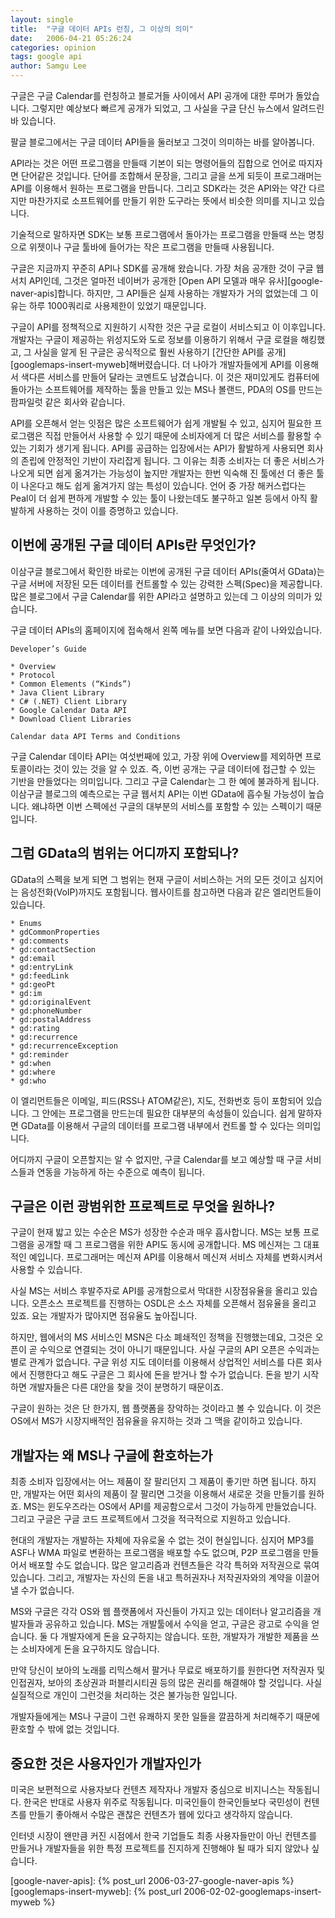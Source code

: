 ```yaml
---
layout: single
title:  "구글 데이터 APIs 런칭, 그 이상의 의미"
date:   2006-04-21 05:26:24
categories: opinion
tags: google api
author: Samgu Lee
---
```

구글은 구글 Calendar를 런칭하고 블로거들 사이에서 API 공개에 대한 루머가 돌았습니다. 그렇지만 예상보다 빠르게 공개가 되었고, 그 사실을 구글 단신 뉴스에서 알려드린바 있습니다.

팔글 블로그에서는 구글 데이터 API들을 둘러보고 그것이 의미하는 바를 알아봅니다.

API라는 것은 어떤 프로그램을 만들때 기본이 되는 명령어들의 집합으로 언어로 따지자면 단어같은 것입니다. 단어를 조합해서 문장을, 그리고 글을 쓰게 되듯이 프로그래머는 API를 이용해서 원하는 프로그램을 만듭니다. 그리고 SDK라는 것은 API와는 약간 다르지만 마찬가지로 소프트웨어를 만들기 위한 도구라는 뜻에서 비슷한 의미를 지니고 있습니다.

기술적으로 말하자면 SDK는 보통 프로그램에서 돌아가는 프로그램을 만들때 쓰는 명칭으로 위젯이나 구글 툴바에 들어가는 작은 프로그램을 만들때 사용됩니다.

구글은 지금까지 꾸준히 API나 SDK를 공개해 왔습니다. 가장 처음 공개한 것이 구글 웹서치 API인데, 그것은 얼마전 네이버가 공개한 [Open API 모델과 매우 유사][google-naver-apis]합니다. 하지만, 그 API들은 실제 사용하는 개발자가 거의 없었는데 그 이유는 하루 1000쿼리로 사용제한이 있었기 때문입니다.

구글이 API를 정책적으로 지원하기 시작한 것은 구글 로컬이 서비스되고 이 이후입니다. 개발자는 구글이 제공하는 위성지도와 도로 정보를 이용하기 위해서 구글 로컬을 해킹했고, 그 사실을 알게 된 구글은 공식적으로 훨씬 사용하기 [간단한 API를 공개][googlemaps-insert-myweb]해버렸습니다. 더 나아가 개발자들에게 API를 이용해서 색다른 서비스를 만들어 달라는 코멘트도 남겼습니다. 이 것은 재미있게도 컴퓨터에 돌아가는 소프트웨어를 제작하는 툴을 만들고 있는 MS나 볼랜드, PDA의 OS를 만드는 팜파일럿 같은 회사와 같습니다.

API를 오픈해서 얻는 잇점은 많은 소프트웨어가 쉽게 개발될 수 있고, 심지어 필요한 프로그램은 직접 만들어서 사용할 수 있기 때문에 소비자에게 더 많은 서비스를 활용할 수 있는 기회가 생기게 됩니다. API를 공급하는 입장에서는 API가 활발하게 사용되면 회사의 존립에 안정적인 기반이 자리잡게 됩니다. 그 이유는 최종 소비자는 더 좋은 서비스가 나오게 되면 쉽게 옮겨가는 가능성이 높지만 개발자는 한번 익숙해 진 툴에선 더 좋은 툴이 나온다고 해도 쉽게 옮겨가지 않는 특성이 있습니다. 언어 중 가장 해커스럽다는 Peal이 더 쉽게 편하게 개발할 수 있는 툴이 나왔는데도 불구하고 일본 등에서 아직 활발하게 사용하는 것이 이를 증명하고 있습니다.

## 이번에 공개된 구글 데이터 APIs란 무엇인가?

이삼구글 블로그에서 확인한 바로는 이번에 공개된 구글 데이터 APIs(줄여서 GData)는 구글 서버에 저장된 모든 데이터를 컨트롤할 수 있는 강력한 스펙(Spec)을 제공합니다. 많은 블로그에서 구글 Calendar를 위한 API라고 설명하고 있는데 그 이상의 의미가 있습니다.

구글 데이터 APIs의 홈페이지에 접속해서 왼쪽 메뉴를 보면 다음과 같이 나와있습니다.

    Developer’s Guide

    * Overview
    * Protocol
    * Common Elements (“Kinds”)
    * Java Client Library
    * C# (.NET) Client Library
    * Google Calendar Data API
    * Download Client Libraries

    Calendar data API Terms and Conditions

구글 Calendar 데이타 API는 여섯번째에 있고, 가장 위에 Overview를 제외하면 프로토콜이라는 것이 있는 것을 알 수 있죠. 즉, 이번 공개는 구글 데이터에 접근할 수 있는 기반을 만들었다는 의미입니다. 그리고 구글 Calendar는 그 한 예에 불과하게 됩니다. 이삼구글 블로그의 예측으로는 구글 웹서치 API는 이번 GData에 흡수될 가능성이 높습니다. 왜냐하면 이번 스펙에선 구글의 대부분의 서비스를 포함할 수 있는 스펙이기 때문입니다.

## 그럼 GData의 범위는 어디까지 포함되나?

GData의 스펙을 보게 되면 그 범위는 현재 구글이 서비스하는 거의 모든 것이고 심지어는 음성전화(VoIP)까지도 포함됩니다. 웹사이트를 참고하면 다음과 같은 엘리먼트들이 있습니다.

    * Enums
    * gdCommonProperties
    * gd:comments
    * gd:contactSection
    * gd:email
    * gd:entryLink
    * gd:feedLink
    * gd:geoPt
    * gd:im
    * gd:originalEvent
    * gd:phoneNumber
    * gd:postalAddress
    * gd:rating
    * gd:recurrence
    * gd:recurrenceException
    * gd:reminder
    * gd:when
    * gd:where
    * gd:who

이 엘리먼트들은 이메일, 피드(RSS나 ATOM같은), 지도, 전화번호 등이 포함되어 있습니다. 그 안에는 프로그램을 만드는데 필요한 대부분의 속성들이 있습니다. 쉽게 말하자면 GData를 이용해서 구글의 데이터를 프로그램 내부에서 컨트롤 할 수 있다는 의미입니다.

어디까지 구글이 오픈할지는 알 수 없지만, 구글 Calendar를 보고 예상할 때 구글 서비스들과 연동을 가능하게 하는 수준으로 예측이 됩니다.

## 구글은 이런 광범위한 프로젝트로 무엇을 원하나?

구글이 현재 밟고 있는 수순은 MS가 성장한 수순과 매우 흡사합니다. MS는 보통 프로그램을 공개할 때 그 프로그램을 위한 API도 동시에 공개합니다. MS 메신져는 그 대표적인 예입니다. 프로그래머는 메신져 API를 이용해서 메신져 서비스 자체를 변화시켜서 사용할 수 있습니다.

사실 MS는 서비스 후발주자로 API를 공개함으로서 막대한 시장점유율을 올리고 있습니다. 오픈소스 프로젝트를 진행하는 OSDL은 소스 자체를 오픈해서 점유율을 올리고 있죠. 요는 개발자가 많아지면 점유율도 높아집니다.

하지만, 웹에서의 MS 서비스인 MSN은 다소 폐쇄적인 정책을 진행했는데요, 그것은 오픈이 곧 수익으로 연결되는 것이 아니기 때문입니다. 사실 구글의 API 오픈은 수익과는 별로 관계가 없습니다. 구글 위성 지도 데이터를 이용해서 상업적인 서비스를 다른 회사에서 진행한다고 해도 구글은 그 회사에 돈을 받거나 할 수가 없습니다. 돈을 받기 시작하면 개발자들은 다른 대안을 찾을 것이 분명하기 때문이죠.

구글이 원하는 것은 단 한가지, 웹 플랫폼을 장악하는 것이라고 볼 수 있습니다. 이 것은 OS에서 MS가 시장지배적인 점유율을 유지하는 것과 그 맥을 같이하고 있습니다.

## 개발자는 왜 MS나 구글에 환호하는가

최종 소비자 입장에서는 어느 제품이 잘 팔리던지 그 제품이 좋기만 하면 됩니다. 하지만, 개발자는 어떤 회사의 제품이 잘 팔리면 그것을 이용해서 새로운 것을 만들기를 원하죠. MS는 윈도우즈라는 OS에서 API를 제공함으로서 그것이 가능하게 만들었습니다. 그리고 구글은 구글 코드 프로젝트에서 그것을 적극적으로 지원하고 있습니다.

현대의 개발자는 개발하는 자체에 자유로울 수 없는 것이 현실입니다. 심지어 MP3를 ASF나 WMA 파일로 변환하는 프로그램을 배포할 수도 없으며, P2P 프로그램을 만들어서 배포할 수도 없습니다. 많은 알고리즘과 컨텐츠들은 각각 특허와 저작권으로 묶여 있습니다. 그리고, 개발자는 자신의 돈을 내고 특허권자나 저작권자와의 계약을 이끌어낼 수가 없습니다.

MS와 구글은 각각 OS와 웹 플랫폼에서 자신들이 가지고 있는 데이터나 알고리즘을 개발자들과 공유하고 있습니다. MS는 개발툴에서 수익을 얻고, 구글은 광고로 수익을 얻습니다. 둘 다 개발자에게 돈을 요구하지는 않습니다. 또한, 개발자가 개발한 제품을 쓰는 소비자에게 돈을 요구하지도 않습니다.

만약 당신이 보아의 노래를 리믹스해서 팔거나 무료로 배포하기를 원한다면 저작권자 및 인접권자, 보아의 초상권과 퍼블리시티권 등의 많은 권리를 해결해야 할 것입니다. 사실 실질적으로 개인이 그런것을 처리하는 것은 불가능한 일입니다.

개발자들에게는 MS나 구글이 그런 유쾌하지 못한 일들을 깔끔하게 처리해주기 때문에 환호할 수 밖에 없는 것입니다.

## 중요한 것은 사용자인가 개발자인가

미국은 보편적으로 사용자보다 컨텐츠 제작자나 개발자 중심으로 비지니스는 작동됩니다. 한국은 반대로 사용자 위주로 작동됩니다. 미국인들이 한국인들보다 국민성이 컨텐츠를 만들기 좋아해서 수많은 괜찮은 컨텐츠가 웹에 있다고 생각하지 않습니다.

인터넷 시장이 왠만큼 커진 시점에서 한국 기업들도 최종 사용자들만이 아닌 컨텐츠를 만들거나 개발자들을 위한 특정 프로젝트를 진지하게 진행해야 될 때가 되지 않았나 싶습니다.

[google-naver-apis]: {% post_url 2006-03-27-google-naver-apis %}
[googlemaps-insert-myweb]: {% post_url 2006-02-02-googlemaps-insert-myweb %}
